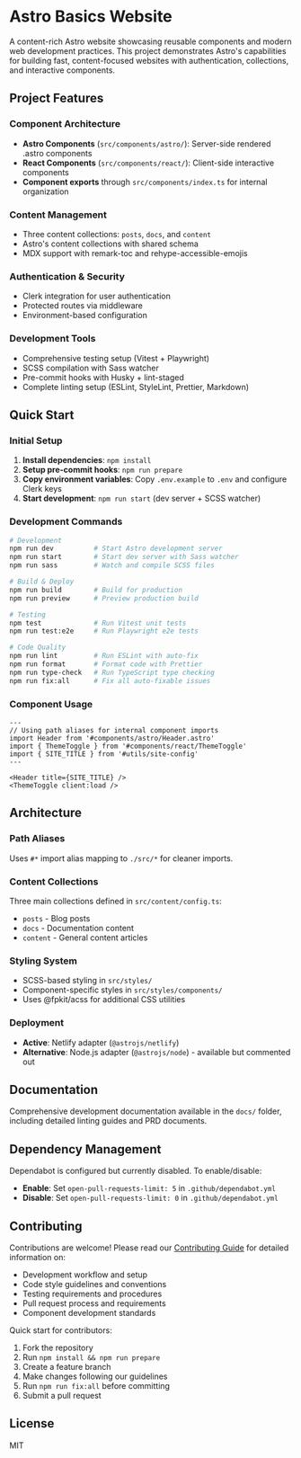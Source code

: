 # Astro Basics Website

A content-rich Astro website showcasing reusable components and modern web development practices.
This project demonstrates Astro's capabilities for building fast, content-focused websites with authentication, collections, and interactive components.

## Project Features

### Component Architecture

- **Astro Components** (`src/components/astro/`): Server-side rendered .astro components
- **React Components** (`src/components/react/`): Client-side interactive components
- **Component exports** through `src/components/index.ts` for internal organization

### Content Management

- Three content collections: `posts`, `docs`, and `content`
- Astro's content collections with shared schema
- MDX support with remark-toc and rehype-accessible-emojis

### Authentication & Security

- Clerk integration for user authentication
- Protected routes via middleware
- Environment-based configuration

### Development Tools

- Comprehensive testing setup (Vitest + Playwright)
- SCSS compilation with Sass watcher
- Pre-commit hooks with Husky + lint-staged
- Complete linting setup (ESLint, StyleLint, Prettier, Markdown)

## Quick Start

### Initial Setup

1. **Install dependencies**: `npm install`
2. **Setup pre-commit hooks**: `npm run prepare`
3. **Copy environment variables**: Copy `.env.example` to `.env` and configure Clerk keys
4. **Start development**: `npm run start` (dev server + SCSS watcher)

### Development Commands

```bash
# Development
npm run dev          # Start Astro development server
npm run start        # Start dev server with Sass watcher
npm run sass         # Watch and compile SCSS files

# Build & Deploy
npm run build        # Build for production
npm run preview      # Preview production build

# Testing
npm test             # Run Vitest unit tests
npm run test:e2e     # Run Playwright e2e tests

# Code Quality
npm run lint         # Run ESLint with auto-fix
npm run format       # Format code with Prettier
npm run type-check   # Run TypeScript type checking
npm run fix:all      # Fix all auto-fixable issues
```

### Component Usage

```astro
---
// Using path aliases for internal component imports
import Header from '#components/astro/Header.astro'
import { ThemeToggle } from '#components/react/ThemeToggle'
import { SITE_TITLE } from '#utils/site-config'
---

<Header title={SITE_TITLE} />
<ThemeToggle client:load />
```

## Architecture

### Path Aliases

Uses `#*` import alias mapping to `./src/*` for cleaner imports.

### Content Collections

Three main collections defined in `src/content/config.ts`:

- `posts` - Blog posts
- `docs` - Documentation content
- `content` - General content articles

### Styling System

- SCSS-based styling in `src/styles/`
- Component-specific styles in `src/styles/components/`
- Uses @fpkit/acss for additional CSS utilities

### Deployment

- **Active**: Netlify adapter (`@astrojs/netlify`)
- **Alternative**: Node.js adapter (`@astrojs/node`) - available but commented out

## Documentation

Comprehensive development documentation available in the `docs/` folder, including detailed linting guides and PRD documents.

## Dependency Management

Dependabot is configured but currently disabled. To enable/disable:

- **Enable**: Set `open-pull-requests-limit: 5` in `.github/dependabot.yml`
- **Disable**: Set `open-pull-requests-limit: 0` in `.github/dependabot.yml`

## Contributing

Contributions are welcome! Please read our [Contributing Guide](CONTRIBUTING.md) for detailed information on:

- Development workflow and setup
- Code style guidelines and conventions
- Testing requirements and procedures
- Pull request process and requirements
- Component development standards

Quick start for contributors:

1. Fork the repository
2. Run `npm install && npm run prepare`
3. Create a feature branch
4. Make changes following our guidelines
5. Run `npm run fix:all` before committing
6. Submit a pull request

## License

MIT
